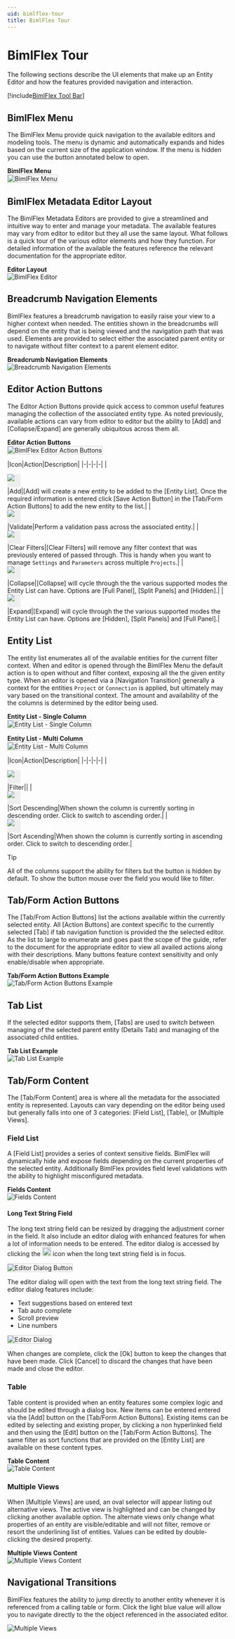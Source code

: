 ```yaml
---
uid: bimlflex-tour
title: BimlFlex Tour
---
```

# BimlFlex Tour  

The following sections describe the UI elements that make up an Entity Editor and how the features provided navigation and interaction.  

[//]: # (TODO: Maybe snip a starting window?)

[!include[BimlFlex Tool Bar](_incl-toolbar.md)]

## BimlFlex Menu  

The BimlFlex Menu provide quick navigation to the available editors and modeling tools.  The menu is dynamic and automatically expands and hides based on the current size of the application window.  If the menu is hidden you can use the button annotated below to open.  

**BimlFlex Menu**  
<img 
    src="images/bimlflex-app-menu.png" 
    class="border-image" 
    style="border: 1px solid #CCC;" 
    title="BimlFlex Menu" 
/>

## BimlFlex Metadata Editor Layout  

The BimlFlex Metadata Editors are provided to give a streamlined and intuitive way to enter and manage your metadata.  The available features may vary from editor to editor but they all use the same layout.  What follows is a quick tour of the various editor elements and how they function.  For detailed information of the available the features reference the relevant documentation for the appropriate editor.  

**Editor Layout**  
![BimlFlex Editor](images/bimlflex-app-editor.png "BimlFlex Editor")  


## Breadcrumb Navigation Elements  

BimlFlex features a breadcrumb navigation to easily raise your view to a higher context when needed.  The entities shown in the breadcrumbs will depend on the entity that is being viewed and the navigation path that was used.  Elements are provided to select either the associated parent entity or to navigate without filter context to a parent element editor.  

**Breadcrumb Navigation Elements**  
![Breadcrumb Navigation Elements](images/bimlflex-app-breadcrumbs.png "Breadcrumb Navigation Elements")  

## Editor Action Buttons  

The Editor Action Buttons provide quick access to common useful features managing the collection of the associated entity type.  As noted previously, available actions can vary from editor to editor but the ability to [Add] and [Collapse/Expand] are generally ubiquitous across them all.  

**Editor Action Buttons**  
<img 
    src="images/bimlflex-app-editor-actions.png" 
    class="border-image" 
    style="border: 1px solid #CCC;" 
    title="BimlFlex Editor Action Buttons" 
/>

|Icon|Action|Description|
|-|-|-|-|
|<div class="icon-col m-5" style="width:30px; height:30px;background:#EEE;"><img src="images/svg-icons/add.svg"/></div>|<span class="nowrap-col m-5">Add</span>|[Add] will create a new entity to be added to the [Entity List].  Once the required information is entered click [Save Action Button] in the [Tab/Form Action Buttons] to add the new entity to the list.|
|<div class="icon-col m-5" style="width:30px; height:30px;background:#EEE;"><img src="images/svg-icons/validate.svg"/></div>|<span class="nowrap-col m-5">Validate</span>|Perform a validation pass across the associated entity.|
|<div class="icon-col m-5" style="width:30px; height:30px;background:#EEE;"><img src="images/svg-icons/filter-clear.svg"/></div>|<span class="nowrap-col m-5">Clear Filters</span>|[Clear Filters] will remove any filter context that was previously entered of passed through.  This is handy when you want to manage `Settings` and `Parameters` across multiple `Projects`.|
|<div class="icon-col m-5" style="width:30px; height:30px;background:#EEE;"><img src="images/svg-icons/expanded.svg"/></div>|<span class="nowrap-col m-5">Collapse</span>|[Collapse] will cycle through the the various supported modes the Entity List can have.  Options are [Full Panel], [Split Panels] and [Hidden].|
|<div class="icon-col m-5" style="width:30px; height:30px;background:#EEE;"><img src="images/svg-icons/collapsed.svg"/></div>|<span class="nowrap-col m-5">Expand</span>|[Expand] will cycle through the the various supported modes the Entity List can have.  Options are [Hidden], [Split Panels] and [Full Panel].|

## Entity List  

The entity list enumerates all of the available entities for the current filter context.  When and editor is opened through the BimlFlex Menu the default action is to open without and filter context, exposing all the the given entity type.  When an editor is opened via a [Navigation Transition] generally a context for the entities `Project` or `Connection` is applied, but ultimately may vary based on the transitional context.  The amount and availability of the the columns is determined by the editor being used.  

**Entity List - Single Column**  
<img 
    src="images/bimlflex-app-editor-list-single.png" 
    class="border-image" 
    style="border: 1px solid #CCC;" 
    title="Entity List - Single Column" 
/>

**Entity List - Multi Column**  
<img 
    src="images/bimlflex-app-editor-list-multi.png" 
    class="border-image" 
    style="border: 1px solid #CCC;" 
    title="Entity List - Multi Column" 
/>

|Icon|Action|Description|
|-|-|-|-|
|<div class="icon-col m-5" style="width:30px; height:30px;background:#EEE;"><img src="images/svg-icons/hamburger.svg"/></div>|<span class="nowrap-col m-5">Filter</span>||
|<div class="icon-col m-5" style="width:30px; height:30px;background:#EEE;"><img src="images/svg-icons/sort-desc.svg"/></div>|<span class="nowrap-col m-5">Sort Descending</span>|When shown the column is currently sorting in descending order.  Click to switch to ascending order.|
|<div class="icon-col m-5" style="width:30px; height:30px;background:#EEE;"><img src="images/svg-icons/sort-asc.svg"/></div>|<span class="nowrap-col m-5">Sort Ascending</span>|When shown the column is currently sorting in ascending order.  Click to switch to descending order.|

> [!TIP]
> All of the columns support the ability for filters but the button is hidden by default.  To show the button mouse over the field you would like to filter.  

## Tab/Form Action Buttons  

The [Tab/From Action Buttons] list the actions available within the currently selected entity.  All [Action Buttons] are context specific to the currently selected [Tab] if tab navigation function is provided the the selected editor.  As the list to large to enumerate and goes past the scope of the guide, refer to the document for the appropriate editor to view all availed actions along with their descriptions.  Many buttons feature context sensitivity and only enable/disable when appropriate.

**Tab/Form Action Buttons Example**  
![Tab/Form Action Buttons Example](images/bimlflex-app-form-actions.png "Tab/Form Action Buttons Example")  

## Tab List  

If the selected editor supports them, [Tabs] are used to switch between managing of the selected parent entity (Details Tab) and managing of the associated child entities.  
  
**Tab List Example**  
![Tab List Example](images/bimlflex-app-form-tabs.png "Tab List Example")  

## Tab/Form Content  

The [Tab/Form Content] area is where all the metadata for the associated entity is represented.  Layouts can vary depending on the editor being used but generally falls into one of 3 categories: [Field List], [Table], or [Multiple Views].  

### Field List

A [Field List] provides a series of context sensitive fields.  BimlFlex will dynamically hide and expose fields depending on the current properties of the selected entity.  Additionally BimlFlex provides field level validations with the ability to highlight misconfigured metadata.

**Fields Content**  
![Fields Content](images/bimlflex-app-form-fields.png "Fields Content")  

#### Long Text String Field

The long text string field can be resized by dragging the adjustment corner in the field. It also include an editor dialog with enhanced features for when a lot of information needs to be entered. The editor dialog is accessed by clicking the <img class="icon-col m-5" style="width:20px; height:20px;background:#EEE;" src="images/svg-icons/edit.svg"/> icon when the long text string field is in focus.

<img 
    src="images/dialog-editor-button.64566.png" 
    class="border-image" 
    style="border: 1px solid #CCC;" 
    title="Editor Dialog Button" 
/>

The editor dialog will open with the text from the long text string field. The editor dialog features include:

- Text suggestions based on entered text
- Tab auto complete
- Scroll preview
- Line numbers

<img 
    src="images/dialog-editor.64566.png" 
    class="border-image" 
    style="border: 1px solid #CCC;" 
    title="Editor Dialog" 
/>

When changes are complete, click the [Ok] button to keep the changes that have been made. Click [Cancel] to discard the changes that have been made and close the editor.

### Table  

Table content is provided when an entity features some complex logic and should be edited through a dialog box.  New items can be entered entered via the [Add] button on the [Tab/Form Action Buttons].  Existing items can be edited by selecting and existing proper, by clicking a non hyperlinked field and then using the [Edit] button on the [Tab/Form Action Buttons].  The same filter as sort functions that are provided on the [Entity List] are available on these content types.

**Table Content**  
![Table Content](images/bimlflex-app-form-table.png "Table Content")

### Multiple Views  

When [Multiple Views] are used, an oval selector will appear listing out alternative views.  The active view is highlighted and can be changed by clicking another available option.  The alternate views only change what properties of an entity are visible/editable and will not filter, remove or resort the underlining list of entities.  Values can be edited by double-clicking the desired property.  

**Multiple Views Content**  
![Multiple Views Content](images/bimlflex-app-form-views.png "Multiple Views Content")  

## Navigational Transitions

BimlFlex features the ability to jump directly to another entity whenever it is referenced from a calling table or form.  Click the light blue value will allow you to navigate directly to the the object referenced in the associated editor.

![Multiple Views](images/bimlflex-app-form-navigational-transitions.png "Multiple Views")  
